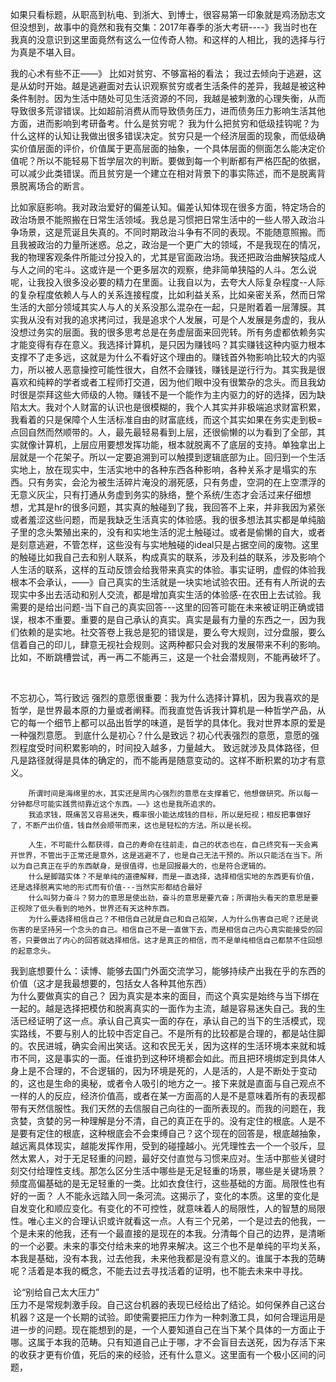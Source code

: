 如果只看标题，从职高到杭电、到浙大、到博士，很容易第一印象就是鸡汤励志文
但没想到，故事中的竟然和我有交集：2017年春季的浙大考研----》我当时也在
我真的没意识到这里面竟然有这么一位传奇人物。和这样的人相比，我的选择与行为真是不堪入目。

我的心术有些不正——》
		比如对贫穷、不够富裕的看法；
				我过去倾向于逃避，这是从幼时开始。越是逃避面对去认识观察贫穷或者生活条件的差异，我越是被这种条件制肘。因为生活中随处可见生活资源的不同，我越是被刺激的心理失衡，从而导致很多荒谬错误。比如超前消费从而导致债务压力，进而债务压力影响生活其他方面，进而影响到考研备考。什么是贫穷呢？
				我为什么把贫穷和低级挂钩呢？为什么这样的认知让我做出很多错误决定。贫穷只是一个经济层面的现象，而低级确实价值层面的评价，价值属于更高层面的抽象，一个具体层面的侧面怎么能决定价值呢？所以不能轻易下哲学层次的判断。要做到每一个判断都有严格匹配的依据，可以减少此类错误。而且贫穷是一个建立在相对背景下的事实陈述，而不是脱离背景脱离场合的断言。
		

​		比如家庭影响。我对政治爱好的偏差认知。偏差认知体现在很多方面，特定场合的政治场景不能照搬在日常生活领域。我总是习惯把日常生活中的一些人带入政治斗争场景，这是荒诞且失真的。不同时期政治斗争有不同的表现。不能随意照搬。而且我被政治的力量所迷惑。总之，政治是一个更广大的领域，不是我现在的情况，我的物理客观条件所能过分投入的，尤其是官面政治场。我还把政治曲解狭隘成人与人之间的宅斗。这或许是一个更多层次的观察，绝非简单狭隘的人斗。怎么说呢，让我投入很多没必要的精力在里面。让我自以为，去夸大人际复杂程度--人际的复杂程度依赖人与人的关系连接程度，比如利益关系，比如亲密关系，然而日常生活的大部分领域其实人与人的关系没那么混杂在一起，只是附着着一层薄膜。
​		 其实我从没有对我的追求拷问过，我是追求个人发展，可是个人发展是务虚的，我从没想过务实的层面。我的很多思考总是在务虚层面来回兜转。所有务虚都依赖务实才能变得有存在意义。我选择计算机，是只因为赚钱吗？其实赚钱这种内驱力根本支撑不了走多远，这就是为什么不看好这个理由的。赚钱首外物影响比较大的内驱力，所以被人恶意操控可能性很大，自然不会赚钱，赚钱是逆行行为。其实我是很喜欢和纯粹的学者或者工程师打交道，因为他们眼中没有很繁杂的念头。而且我幼时很是崇拜这些大师级的人物。赚钱不是一个能作为主内驱力的好的选择，因为缺陷太大。我对个人财富的认识也是很模糊的，我个人其实并非极端追求财富积累，我看着的只是保障个人生活标准自由的财富底线，而这个其实如果在务实走到极=点回自然而然顺带的。人，最先最轻易看到上层，还很偷懒的以为看到了全部，其实就像计算机，上层应用要想发挥功能，根本就脱离不了底层的支持。单独拿出上层就是一个花架子。所以一定要追溯到可以触摸到逻辑底部为止。回归到一个生活实地上，放在现实中，生活实地中的各种东西各种影响，各种关系才是塌实的东西。只有务实，会沦为被生活碎片淹没的溺死感，只有务虚，空洞的在上空漂浮的无意义灰尘，只有打通从务虚到务实的脉络，整个系统/生态才会活过来
​		仔细想想，尤其是hr的很多问题，其实真的触碰到了我，我回答不上来，并非我因为紧张或者羞涩这些问题，而是我缺乏生活真实的体验感。我的很多想法其实都是单纯脑子里的念头繁殖出来的，没有和实地生活的泥土触碰过。或者是偷懒的自大，或者是刻意逃避，不管怎样，这些没有与实地触碰的ideal只是占据空间的废物。这里的触碰比如我自己去和别人联系，构成真实的联系，涉及利益的联系，涉及影响个人生活的联系，这样的互动反馈会给我带来真实的体验。事实证明，虚假的体验我根本不会承认，——》自己真实的生活就是一块实地试验农田。还有有人所说的去现实中多出去活动和别人交流，都是增加真实生活的体验感-在农田上去试验。
​		我需要的是给出问题-当下自己的真实回答---这里的回答可能在未来被证明正确或错误，根本不重要。重要的是自己承认的真实。真实是最有力量的东西之一，因为我们依赖的是实地。社交答卷上我总是犯的错误是，要么夸大规则，过分盘服，要么信着自己的印儿，肆意无视社会规则。这两种都只会对我的发展带来不利的影响。比如，不断跳槽尝试，再一再二不能再三，这是一个社会潜规则，不能再破坏了。
​		

​					



不忘初心，笃行致远
		强烈的意愿很重要：我为什么选择计算机，因为我喜欢的是哲学，是世界最本原的力量或者阐释。而我直觉告诉我计算机是一种哲学产品，从它的每一个细节上都可以品出哲学的味道，是哲学的具体化。我对世界本原的爱是一种强烈意愿。
		到底什么是初心？什么是致远？初心代表强烈的意愿，意愿的强烈程度受时间积累影响的，时间投入越多，力量越大。
		致远就涉及具体路径，但凡是路径就得是具体的确定的，而不能再是随意变动的。这样不断积累的功才有意义。
		
		所谓时间是海绵里的水，其实还是周内心强烈的意愿在支撑着它，他想做研究。所以每一分钟都尽可能实践贯彻靠近这个东西。——》这也是我所追求的。
		我追求钱，既痛苦又容易迷失，概率很小能达成钱的目标，所以是短视；相反把事做好了，不断产出价值，钱自然会顺带而来，这也是轻松的方法。所以是长视。
		
		人生，不可能什么都获得，自己的寿命在往前走，自己的状态也在，自己终究有一天会离开世界，不管出于正常还是意外，这是逃避不了，也是自己无法干预的。所以只能活在当下。所以为自己真正在乎的东西献身，是很值得，也是回报最大的，也是符合逻辑的。
		什么是脚踏实体？不是单纯的道德解释，而是一直选择，选择相信实地的东西更有价值，还是选择脱离实地的形式而有价值---当然实形都结合最好
		什么叫努力奋斗？努力的意思是使出劲，奋斗的意思是要亢奋；所谓抬头看天的意思是要正视除了低头看到的地外，世界还有天这种东西。
		为什么要选择相信自己？不相信自己就是自己和自己掐架，人为什么伤害自己呢？还是说伤害的是坚持另一个念头的自己。相信自己不是一直做下去，而是相信自己内心真实能接受的回答，只要做出了内心的回答就选择相信。这才是真正的相信，而不是单纯相信自己都禁不住回想的起意念头。

​		我到底想要什么：读博、能够去国门外面交流学习，能够持续产出我在乎的东西的价值（这才是我最想要的，包括女人各种其他东西）
​		
​		为什么要做真实的自己？
​				因为真实是本来的面目，而这个真实是始终与当下绑在一起的。越是选择把模仿和脱离真实的一面作为主流，越是容易迷失自己。我的生活已经证明了这一点。承认自己真实一面的存在，承认自己的当下的生活模式，现实路线，不要与别人的比较中否定自己。
​				不是所有的比较都是合理的，都是站住脚的。农民进城，确实会闹出笑话。这和农民无关，因为这样的生活环境本来就和城市不同，这是事实的一面。任谁扔到这种环境都会如此。而且把环境绑定到具体人身上是不合理的，不合逻辑的，因为环境是死的，人是活的，人是不断处于变动的，这也是生命的奥秘，或者令人吸引的地方之一。接下来就是直面与自己观点不一样的人的反应，经济价值高，或者在某一方面高的人是不是意味着所有的表现都带有天然信服性。我们天然的去信服自己向往的一面所表现的。而我的问题在，我贪婪，贪婪的另一种理解是分不清，自己的真正在乎的。没有定住的根底。人是不是要有定住的根底，这种根底会不会束缚自己？这个现在的回答是，根底越抽象，越远离具体现实，越能发挥作用，受到的碰撞越小。
​		光凭理性去一个一个驳斥，显然太累人，对于无足轻重的问题，最好交付直觉与习惯来应对。生活中那些关键时刻交付给理性支线。那怎么区分生活中哪些是无足轻重的场景，哪些是关键场景？频度高偏基础的是无足轻重的一类。比如衣食住行，这些基础的方面。
​		局限性也有好的一面？
​				人不能永远踏入同一条河流。这揭示了，变化的本质。这里的变化是自发变化和顺应变化。有变化的不可控性，就意味着人的局限性，人的智慧的局限性。唯心主义的合理认识或许就看这一点。人有三个兄弟，一个是过去的他我，一个是未来的他我，还有一个最直接的是现在的本我。分清每个自己的边界，是清晰的一个必要。未来的事交付给未来的地界来解决。这三个也不是单纯的平均关系，本我是基础，没有本我，过去他我，未来他我都是没有意义的。谁属于本我的范畴呢？活着是本我的概念，不能去过去寻找活着的证明，也不能去未来中寻找。

​		论“别给自己太大压力”			
​				压力不是常规刺激手段。自己这台机器的表现已经给出了结论。如何保养自己这台机器？这是一个长期的试验。
​				即使需要把压力作为一种刺激工具，如何合理运用是进一步的问题。现在能想到的是，一个人要知道自己在当下某个具体的一方面止于哪。这属于本我的范畴。只有知道自己止于哪，才不会盲目去送死，因为存活下来的收获才更有价值，死后的来的经验，还有什么意义。这里面有一个极小区间的问题，